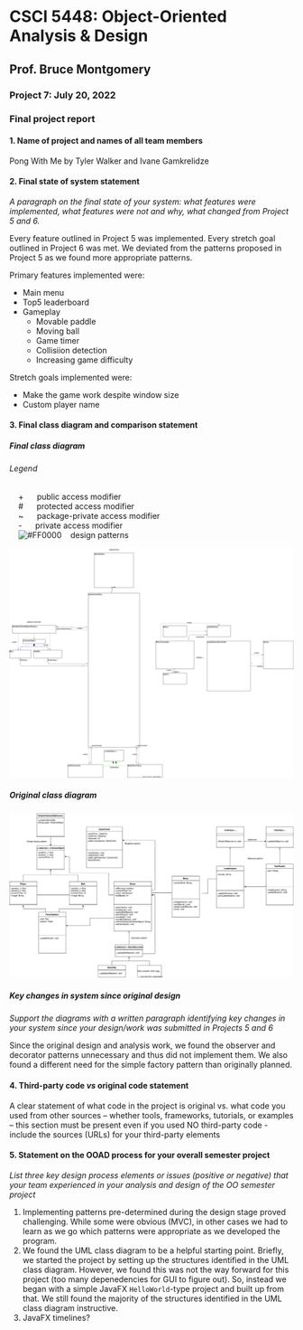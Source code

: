 # CSCI 5448: Object-Oriented Analysis & Design
## Prof. Bruce Montgomery
### Project 7: July 20, 2022

### Final project report<br/>

#### 1. Name of project and names of all team members<br/>
Pong With Me by Tyler Walker and Ivane Gamkrelidze<br/>

#### 2. Final state of system statement<br/>
_A paragraph on the final state of your system: what features were implemented, what features were not and why, what changed from Project 5 and 6._

Every feature outlined in Project 5 was implemented. Every stretch goal outlined in Project 6 was met. We deviated from the patterns proposed in Project 5 as we found more appropriate patterns.

Primary features implemented were:
* Main menu
* Top5 leaderboard
* Gameplay
  * Movable paddle
  * Moving ball
  * Game timer
  * Collisiion detection
  * Increasing game difficulty

Stretch goals implemented were:
* Make the game work despite window size
* Custom player name

#### 3. Final class diagram and comparison statement<br/>

##### Final class diagram
###### Legend<br/>
&nbsp;&nbsp;&nbsp; + &nbsp;&nbsp;&nbsp;&nbsp; public access modifier<br/>
&nbsp;&nbsp;&nbsp; # &nbsp;&nbsp;&nbsp;&nbsp; protected access modifier<br/>
&nbsp;&nbsp;&nbsp; ~ &nbsp;&nbsp;&nbsp;&nbsp; package-private access modifier<br/>
&nbsp;&nbsp;&nbsp; - &nbsp;&nbsp;&nbsp;&nbsp; private access modifier<br/>
&nbsp;&nbsp;&nbsp; ![#FF0000](https://via.placeholder.com/15/f03c15/FF0000.png) &nbsp;&nbsp; design patterns<br/>

![Final class diagram](CSCI5448_Proj7_ClassDiagram.drawio.svg)

##### Original class diagram<br/>
![Original class diagram](CSCI5448_Proj5_UML_class_diag_pattern_use.drawio.svg)

##### Key changes in system since original design<br/>
_Support the diagrams with a written paragraph identifying key changes in your system since your design/work was submitted in Projects 5 and 6_

Since the original design and analysis work, we found the observer and decorator patterns unnecessary and thus did not implement them. We also found a different need for the simple factory pattern than originally planned.

#### 4. Third-party code _vs_ original code statement
A clear statement of what code in the project is original vs. what code you used from other sources – whether tools, frameworks, tutorials, 
or examples – this section must be present even if you used NO third-party code - include the sources (URLs) for your third-party elements

#### 5. Statement on the OOAD process for your overall semester project
_List three key design process elements or issues (positive or negative) that your team experienced in your analysis and design of the OO semester project_

1. Implementing patterns pre-determined during the design stage proved challenging. While some were obvious (MVC), in other cases we had to learn as we go which patterns were appropriate as we developed the program.
1. We found the UML class diagram to be a helpful starting point. Briefly, we started the project by setting up the structures identified in the UML class diagram. However, we found this was not the way forward for this project (too many depenedencies for GUI to figure out). So, instead we began with a simple JavaFX `HelloWorld`-type project and built up from that. We still found the majority of the structures identified in the UML class diagram instructive.
1. JavaFX timelines?
